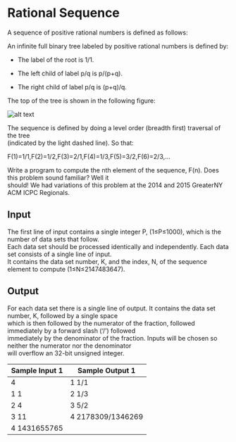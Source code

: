 # Rational Sequence

A sequence of positive rational numbers is defined as follows:

An infinite full binary tree labeled by positive rational numbers is defined by:

- The label of the root is 1/1.

- The left child of label p/q is p/(p+q).

- The right child of label p/q is (p+q)/q.

The top of the tree is shown in the following figure:

![alt text](https://open.kattis.com/problems/rationalsequence3/file/statement/en/img-0001.png)

The sequence is defined by doing a level order (breadth first) traversal of the tree\
(indicated by the light dashed line). So that:

F(1)=1/1,F(2)=1/2,F(3)=2/1,F(4)=1/3,F(5)=3/2,F(6)=2/3,…

Write a program to compute the nth element of the sequence, F(n). Does this problem sound familiar? Well it\
should! We had variations of this problem at the 2014 and 2015 GreaterNY ACM ICPC Regionals.

## Input

The first line of input contains a single integer P, (1≤P≤1000), which is the number of data sets that follow.\
Each data set should be processed identically and independently. Each data set consists of a single line of input.\
It contains the data set number, K, and the index, N, of the sequence element to compute (1≤N≤2147483647).

## Output
For each data set there is a single line of output. It contains the data set number, K, followed by a single space\
which is then followed by the numerator of the fraction, followed immediately by a forward slash (‘/’) followed\
immediately by the denominator of the fraction. Inputs will be chosen so neither the numerator nor the denominator\
will overflow an 32-bit unsigned integer.

| Sample Input 1 | Sample Output 1    |
| ---            | ---                |
| 4              | 1 1/1              |
| 1 1            | 2 1/3              |
| 2 4            | 3 5/2              |
| 3 11           | 4 2178309/1346269  |
| 4 1431655765   |                    |